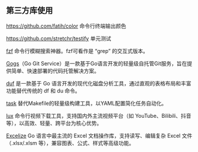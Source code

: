 第三方库使用
---

https://github.com/fatih/color  命令行终端输出颜色

https://github.com/stretchr/testify  单元测试

[fzf](https://github.com/junegunn/fzf)  命令行模糊搜索神器。fzf可看作是 “grep” 的交互式版本。


[Gogs](https://github.com/gogs/gogs)（Go Git Service）是一款基于Go语言开发的轻量级自托管Git服务，旨在提供简单、快速部署的代码托管解决方案。


[duf](https://github.com/muesli/duf) 是一款基于 Go 语言开发的现代化磁盘分析工具，通过直观的表格布局和丰富功能替代传统的 df 和 du 命令。


[task](https://github.com/go-task/task)  替代Makefile的轻量级构建工具，以YAML配置简化任务自动化。

[lux](https://github.com/iawia002/lux)  命令行视频下载工具，支持国内外主流视频平台（如 YouTube、Bilibili、抖音等），以高效、轻量、跨平台为核心优势。


[Excelize](https://github.com/qax-os/excelize)  Go 语言中最主流的 Excel 文档操作库，支持读写、编辑复杂 Excel 文件（.xlsx/.xlsm 等），兼容图表、公式、样式等高级功能。